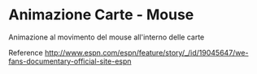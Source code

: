 # Animazione Carte - Mouse

Animazione al movimento del mouse all'interno delle carte

Reference http://www.espn.com/espn/feature/story/_/id/19045647/we-fans-documentary-official-site-espn